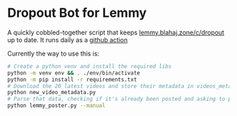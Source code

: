 # Dropout Bot for Lemmy

A quickly cobbled-together script that keeps [lemmy.blahaj.zone/c/dropout](https://lemmy.blahaj.zone/c/dropout) up to date. It runs daily as a [github action](.github/workflows/daily.yml)

Currently the way to use this is:
```sh
# Create a python venv and install the required libs
python -m venv env && . ./env/bin/activate 
python -m pip install -r requirements.txt
# Download the 20 latest videos and store their metadata in videos_metadata.json
python new_video_metadata.py
# Parse that data, checking if it's already been posted and asking to post it if not
python lemmy_poster.py --manual
```